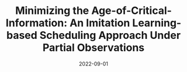 ---
title: "Minimizing the Age-of-Critical-Information: An Imitation Learning-based Scheduling Approach Under Partial Observations"
authors:
- Xiaojie Wang
- Zhaolong Ning
- Song Guo
- Miaowen Wen
- Vincent Poor

date: "2022-09-01"
doi: "10.1109/TMC.2021.3053136"

# Publication type.
# 1 = Conference paper; 2 = Journal article;
# 3 = Preprint Paper; 4 = Report; 5 = Book; 6 = Book section;
# 7 = Thesis; 8 = Patent
publication_types: ["2"]

# Publication name and optional abbreviated publication name.
publication: IEEE Transactions on Mobile Computing (TMC) (CCF-A)
#publication_short: ""

url_pdf: https://ieeexplore.ieee.org/abstract/document/9332275
# url_code: ''
# url_dataset: ''
# url_poster: ''
# url_project: ''
# url_slides: ''
# url_video: ''

---